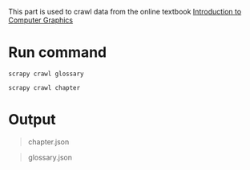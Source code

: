 This part is used to crawl data from the online textbook [Introduction to Computer Graphics](http://math.hws.edu/graphicsbook/)

# Run command

`scrapy crawl glossary`

`scrapy crawl chapter`

# Output

> chapter.json

> glossary.json